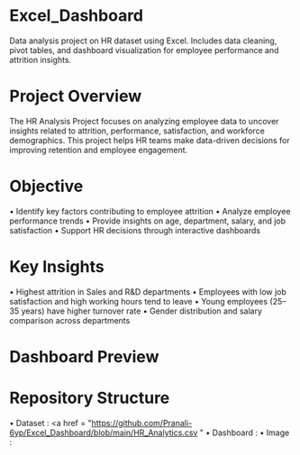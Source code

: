 # Excel_Dashboard
Data analysis project on HR dataset using Excel. Includes data cleaning, pivot tables, and dashboard visualization for employee performance and attrition insights.

# Project Overview
The HR Analysis Project focuses on analyzing employee data to uncover insights related to attrition, performance, satisfaction, and workforce demographics. This project helps HR teams make data-driven decisions for improving retention and employee engagement.

# Objective
•	Identify key factors contributing to employee attrition
•	Analyze employee performance trends
•	Provide insights on age, department, salary, and job satisfaction
•	Support HR decisions through interactive dashboards

# Key Insights
•	Highest attrition in Sales and R&D departments
•	Employees with low job satisfaction and high working hours tend to leave
•	Young employees (25–35 years) have higher turnover rate
•	Gender distribution and salary comparison across departments

# Dashboard Preview

# Repository Structure
•	Dataset : <a href = "https://github.com/Pranali-6yp/Excel_Dashboard/blob/main/HR_Analytics.csv " </a>
•	Dashboard : 
•	Image :

